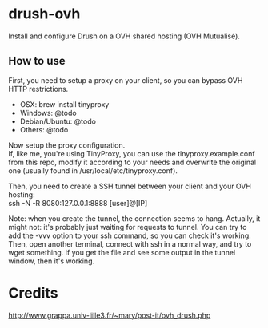 # drush-ovh
Install and configure Drush on a OVH shared hosting (OVH Mutualisé).

## How to use

First, you need to setup a proxy on your client, so you can bypass OVH HTTP restrictions. 

* OSX: brew install tinyproxy  
* Windows: @todo   
* Debian/Ubuntu: @todo  
* Others: @todo  

Now setup the proxy configuration.  
If, like me, you're using TinyProxy, you can use the tinyproxy.example.conf from this repo, modify it according to your needs and overwrite the original one (usually found in /usr/local/etc/tinyproxy.conf). 

Then, you need to create a SSH tunnel between your client and your OVH hosting:  
ssh -N -R 8080:127.0.0.1:8888 \[user\]@\[IP\]

Note: when you create the tunnel, the connection seems to hang. Actually, it might not: it's probably just waiting for requests to tunnel. You can try to add the -vvv option to your ssh command, so you can check it's working. Then, open another terminal, connect with ssh in a normal way, and try to wget something. If you get the file and see some output in the tunnel window, then it's working.  


# Credits 

http://www.grappa.univ-lille3.fr/~mary/post-it/ovh_drush.php 